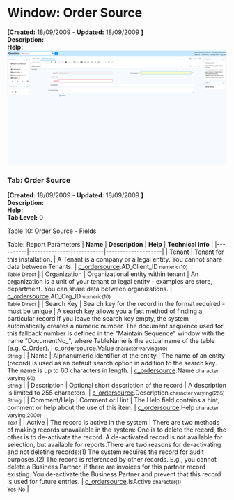 # Window: Order Source

**[Created:** 18/09/2009 - **Updated:** 18/09/2009 **]**  
**Description:**   
**Help:**   
![](/img/docs/manual/OrderSource-Window_iDempiere_v12.0.0.png)

### Tab: Order Source

**[Created:** 18/09/2009 - **Updated:** 18/09/2009 **]**   
**Description:**   
**Help:**   
**Tab Level:** 0

Table 10: Order Source - Fields 

Table: Report Parameters
| **Name** | **Description** | **Help** | **Technical Info** |
|----------|---------------|-----------|--------------------|
| Tenant | Tenant for this installation. | A Tenant is a company or a legal entity. You cannot share data between Tenants. | [c_ordersource](https://idempiere-schemaspy.muriloht.com/adempiere/tables/c_ordersource.html).AD_Client_ID<small> numeric(10) <br/> Table Direct</small> | 
| Organization | Organizational entity within tenant | An organization is a unit of your tenant or legal entity - examples are store, department. You can share data between organizations. | [c_ordersource](https://idempiere-schemaspy.muriloht.com/adempiere/tables/c_ordersource.html).AD_Org_ID<small> numeric(10) <br/> Table Direct</small> | 
| Search Key | Search key for the record in the format required - must be unique | A search key allows you a fast method of finding a particular record.If you leave the search key empty, the system automatically creates a numeric number.  The document sequence used for this fallback number is defined in the &quot;Maintain Sequence&quot; window with the name &quot;DocumentNo_&quot;, where TableName is the actual name of the table (e.g. C_Order). | [c_ordersource](https://idempiere-schemaspy.muriloht.com/adempiere/tables/c_ordersource.html).Value<small> character varying(40) <br/> String</small> | 
| Name | Alphanumeric identifier of the entity | The name of an entity (record) is used as an default search option in addition to the search key. The name is up to 60 characters in length. | [c_ordersource](https://idempiere-schemaspy.muriloht.com/adempiere/tables/c_ordersource.html).Name<small> character varying(60) <br/> String</small> | 
| Description | Optional short description of the record | A description is limited to 255 characters. | [c_ordersource](https://idempiere-schemaspy.muriloht.com/adempiere/tables/c_ordersource.html).Description<small> character varying(255) <br/> String</small> | 
| Comment/Help | Comment or Hint | The Help field contains a hint, comment or help about the use of this item. | [c_ordersource](https://idempiere-schemaspy.muriloht.com/adempiere/tables/c_ordersource.html).Help<small> character varying(2000) <br/> Text</small> | 
| Active | The record is active in the system | There are two methods of making records unavailable in the system: One is to delete the record, the other is to de-activate the record. A de-activated record is not available for selection, but available for reports.There are two reasons for de-activating and not deleting records:(1) The system requires the record for audit purposes.(2) The record is referenced by other records. E.g., you cannot delete a Business Partner, if there are invoices for this partner record existing. You de-activate the Business Partner and prevent that this record is used for future entries. | [c_ordersource](https://idempiere-schemaspy.muriloht.com/adempiere/tables/c_ordersource.html).IsActive<small> character(1) <br/> Yes-No</small> | 


